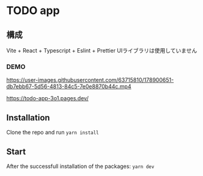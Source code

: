 # TODO app

## 構成

Vite + React + Typescript + Eslint + Prettier
UIライブラリは使用していません

### DEMO
https://user-images.githubusercontent.com/63715810/178900651-db7ebb67-5d56-4813-84c5-7e0e8870b44c.mp4

https://todo-app-3o1.pages.dev/

## Installation

Clone the repo and run `yarn install`

## Start

After the successfull installation of the packages: `yarn dev`
